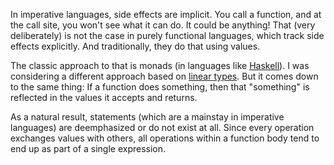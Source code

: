 In imperative languages, side effects are implicit. You call a function, and at
the call site, you won't see what it can do. It could be anything! That (very
deliberately) is not the case in purely functional languages, which track side
effects explicitly. And traditionally, they do that using values.

The classic approach to that is monads (in languages like [Haskell]). I was
considering a different approach based on [linear types](/daily/2024-07-09). But
it comes down to the same thing: If a function does something, then that
"something" is reflected in the values it accepts and returns.

As a natural result, statements (which are a mainstay in imperative languages)
are deemphasized or do not exist at all. Since every operation exchanges values
with others, all operations within a function body tend to end up as part of a
single expression.

[Haskell]: https://www.haskell.org/
